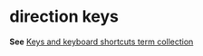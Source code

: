 # direction keys

**See** [Keys and keyboard shortcuts term collection](~/a-z-word-list-term-collections/term-collections/keys-keyboard-shortcuts.md)
